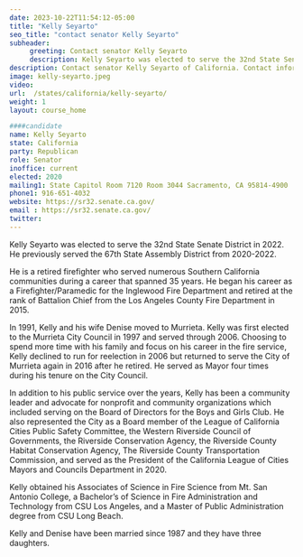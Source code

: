 ```yaml
---
date: 2023-10-22T11:54:12-05:00
title: "Kelly Seyarto"
seo_title: "contact senator Kelly Seyarto"
subheader:
     greeting: Contact senator Kelly Seyarto
     description: Kelly Seyarto was elected to serve the 32nd State Senate District in 2022. He previously served the 67th State Assembly District from 2020-2022.
description: Contact senator Kelly Seyarto of California. Contact information for Kelly Seyarto includes email address, phone number, and mailing address.
image: kelly-seyarto.jpeg
video:
url:  /states/california/kelly-seyarto/
weight: 1
layout: course_home

####candidate
name: Kelly Seyarto
state: California
party: Republican
role: Senator
inoffice: current
elected: 2020
mailing1: State Capitol Room 7120 Room 3044 Sacramento, CA 95814-4900
phone1: 916-651-4032
website: https://sr32.senate.ca.gov/
email : https://sr32.senate.ca.gov/
twitter:
---
```


Kelly Seyarto was elected to serve the 32nd State Senate District in 2022. He previously served the 67th State Assembly District from 2020-2022.

He is a retired firefighter who served numerous Southern California communities during a career that spanned 35 years. He began his career as a Firefighter/Paramedic for the Inglewood Fire Department and retired at the rank of Battalion Chief from the Los Angeles County Fire Department in 2015.

In 1991, Kelly and his wife Denise moved to Murrieta. Kelly was first elected to the Murrieta City Council in 1997 and served through 2006. Choosing to spend more time with his family and focus on his career in the fire service, Kelly declined to run for reelection in 2006 but returned to serve the City of Murrieta again in 2016 after he retired. He served as Mayor four times during his tenure on the City Council.

In addition to his public service over the years, Kelly has been a community leader and advocate for nonprofit and community organizations which included serving on the Board of Directors for the Boys and Girls Club. He also represented the City as a Board member of the League of California Cities Public Safety Committee, the Western Riverside Council of Governments, the Riverside Conservation Agency, the Riverside County Habitat Conservation Agency, The Riverside County Transportation Commission, and served as the President of the California League of Cities Mayors and Councils Department in 2020.

Kelly obtained his Associates of Science in Fire Science from Mt. San Antonio College, a Bachelor’s of Science in Fire Administration and Technology from CSU Los Angeles, and a Master of Public Administration degree from CSU Long Beach.

Kelly and Denise have been married since 1987 and they have three daughters.
